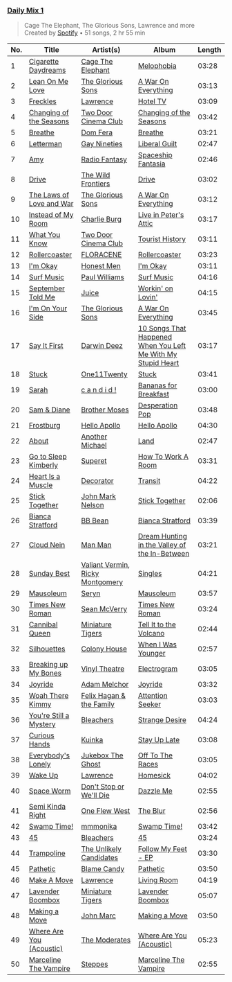 ### [Daily Mix 1](https://open.spotify.com/playlist/37i9dQZF1E39Gzb56luQni)

> Cage The Elephant, The Glorious Sons, Lawrence and more<br>
> Created by [Spotify](https://open.spotify.com/user/spotify) • 51 songs, 2 hr 55 min

| No. | Title | Artist(s) | Album | Length |
|---|---|---|---|---|
| 1 | [Cigarette Daydreams](https://open.spotify.com/track/2tznHmp70DxMyr2XhWLOW0) | [Cage The Elephant](https://open.spotify.com/artist/26T3LtbuGT1Fu9m0eRq5X3) | [Melophobia](https://open.spotify.com/album/4EK8gtQfdVsmDTji7gBFlz) | 03:28 |
| 2 | [Lean On Me Love](https://open.spotify.com/track/0zRSYDgyZjN9JSQkvnLRqh) | [The Glorious Sons](https://open.spotify.com/artist/5CPxrqCStgt6AfI4fLiedH) | [A War On Everything](https://open.spotify.com/album/3XI6zViavQ6b7uTwdKGeWc) | 03:13 |
| 3 | [Freckles](https://open.spotify.com/track/6zIGr19hOaHhruwq9hdbIE) | [Lawrence](https://open.spotify.com/artist/5rwUYLyUq8gBsVaOUcUxpE) | [Hotel TV](https://open.spotify.com/album/1U3ORbSHYUQLGYBzyEveMZ) | 03:09 |
| 4 | [Changing of the Seasons](https://open.spotify.com/track/3KL3eFVpAVW36M9YrK2Zrk) | [Two Door Cinema Club](https://open.spotify.com/artist/536BYVgOnRky0xjsPT96zl) | [Changing of the Seasons](https://open.spotify.com/album/6fuQH2pXMCVMWqLCUrPDv5) | 03:42 |
| 5 | [Breathe](https://open.spotify.com/track/5aHb9Wo4BhRjZNdDHXtLBN) | [Dom Fera](https://open.spotify.com/artist/2qmjAtWVjMPWHHDdWilU6a) | [Breathe](https://open.spotify.com/album/5Ub9l36U2QAeL8Dr5xTZKh) | 03:21 |
| 6 | [Letterman](https://open.spotify.com/track/3iaUsPFZoqsuBPHBUApjfu) | [Gay Nineties](https://open.spotify.com/artist/2wJMeuv92jHhlh6j63GYUA) | [Liberal Guilt](https://open.spotify.com/album/6ttcjbv6makyNU9Kom7GHY) | 02:47 |
| 7 | [Amy](https://open.spotify.com/track/64fzBx4weV1upmb4RFQvkN) | [Radio Fantasy](https://open.spotify.com/artist/6khUA9mYo01ftgnbes3j36) | [Spaceship Fantasia](https://open.spotify.com/album/0ZUYxdl7ygXhY5fuGHBx1l) | 02:46 |
| 8 | [Drive](https://open.spotify.com/track/0xeujGRaJuomKNaRG5htma) | [The Wild Frontiers](https://open.spotify.com/artist/6MSLrBhuD58g7gSmLJ6ux7) | [Drive](https://open.spotify.com/album/2xdKwvBsXimHq6IDQxqroP) | 03:02 |
| 9 | [The Laws of Love and War](https://open.spotify.com/track/4qKlrGjLj143NizAO0QUa3) | [The Glorious Sons](https://open.spotify.com/artist/5CPxrqCStgt6AfI4fLiedH) | [A War On Everything](https://open.spotify.com/album/3XI6zViavQ6b7uTwdKGeWc) | 03:12 |
| 10 | [Instead of My Room](https://open.spotify.com/track/1xU60s0xQaGkOJR9qCFZBR) | [Charlie Burg](https://open.spotify.com/artist/0ubGY2CcC0tvR0eE6hJaT8) | [Live in Peter's Attic](https://open.spotify.com/album/3LtdBk7jTtwYMbBCDfQZm6) | 03:17 |
| 11 | [What You Know](https://open.spotify.com/track/3UjtIALeg72qmJiKPWBvM3) | [Two Door Cinema Club](https://open.spotify.com/artist/536BYVgOnRky0xjsPT96zl) | [Tourist History](https://open.spotify.com/album/0SD7kwnJEC2oDzQBKEHQnH) | 03:11 |
| 12 | [Rollercoaster](https://open.spotify.com/track/0Vq8hRV5KI0PQuIxlZeU0G) | [FLORACENE](https://open.spotify.com/artist/4upjHlv69hX6NpJD03tIjO) | [Rollercoaster](https://open.spotify.com/album/5WFsBXICYwZlZ5PNN6YciT) | 03:23 |
| 13 | [I'm Okay](https://open.spotify.com/track/5FcOQsmiflVSyO2DK5OJUw) | [Honest Men](https://open.spotify.com/artist/7ed5eSusVIBEIvmkASgzKj) | [I'm Okay](https://open.spotify.com/album/4vpZiKNXO0eTWDWwJai3Iw) | 03:11 |
| 14 | [Surf Music](https://open.spotify.com/track/65Lb3IBPrMTvKfjA1DayN2) | [Paul Williams](https://open.spotify.com/artist/64kJQldKjOe5VQpu1EPMQg) | [Surf Music](https://open.spotify.com/album/2I6yGoC05EBUPupHlQqeyl) | 04:16 |
| 15 | [September Told Me](https://open.spotify.com/track/6pYStr5mExsrLBeQqc4Lbl) | [Juice](https://open.spotify.com/artist/0Rq1n6pHHHUQwXnCO8IF4E) | [Workin' on Lovin'](https://open.spotify.com/album/4VpAO3F8e0rxHzcdDWSRLi) | 04:15 |
| 16 | [I'm On Your Side](https://open.spotify.com/track/0hmJAdZrm87ivKGlGQmf8f) | [The Glorious Sons](https://open.spotify.com/artist/5CPxrqCStgt6AfI4fLiedH) | [A War On Everything](https://open.spotify.com/album/3XI6zViavQ6b7uTwdKGeWc) | 03:45 |
| 17 | [Say It First](https://open.spotify.com/track/25giXgJlBcUMhTsWrOERCs) | [Darwin Deez](https://open.spotify.com/artist/5ERkupmHea6uS0nwKr2zcz) | [10 Songs That Happened When You Left Me With My Stupid Heart](https://open.spotify.com/album/5tOkZSNfya5Y9d6whkLWTS) | 03:17 |
| 18 | [Stuck](https://open.spotify.com/track/2XAeV1EHYkj7lpX06bX77O) | [One11Twenty](https://open.spotify.com/artist/6Q6ihEGDbwzz1GUjerKPRL) | [Stuck](https://open.spotify.com/album/2DpneitCWoyah1r2XJ8EPB) | 03:41 |
| 19 | [Sarah](https://open.spotify.com/track/25OKrC5mTrtDcsDD382vW3) | [c a n d i d !](https://open.spotify.com/artist/40eScT09blR2WOpG2zbe9o) | [Bananas for Breakfast](https://open.spotify.com/album/2WMb33hspMnoLSRecusl7t) | 03:00 |
| 20 | [Sam & Diane](https://open.spotify.com/track/7BdlmJISW4DuEnVnLsBe2l) | [Brother Moses](https://open.spotify.com/artist/6PPQbW6B4qlgQbuvjbdQ4V) | [Desperation Pop](https://open.spotify.com/album/6JGHOptsm4vtpd705pNmON) | 03:48 |
| 21 | [Frostburg](https://open.spotify.com/track/6NYGyhiUhJpEQSRJ2yGJka) | [Hello Apollo](https://open.spotify.com/artist/5HDvYc2jXGJ07hdWpeSXOt) | [Hello Apollo](https://open.spotify.com/album/1yM6Vz3YYU0U8QuwzMGrdV) | 04:30 |
| 22 | [About](https://open.spotify.com/track/0PlQo4NBRPQ2JOGVICEClg) | [Another Michael](https://open.spotify.com/artist/4I29IR2MABOOQXGDdcYA2q) | [Land](https://open.spotify.com/album/5QTJ1mcONkWvPRVW6rBdsO) | 02:47 |
| 23 | [Go to Sleep Kimberly](https://open.spotify.com/track/1BuL6zqUEDEoaemhIQ08DO) | [Superet](https://open.spotify.com/artist/3e5snAyVao8Jsu9kxumEUs) | [How To Work A Room](https://open.spotify.com/album/3j3T5vVLxmkq4o1MJG2l1J) | 03:31 |
| 24 | [Heart Is a Muscle](https://open.spotify.com/track/24sVM2JVdnvVyUzltaAHV5) | [Decorator](https://open.spotify.com/artist/1CplTPi43L6iFj0gLg2LDa) | [Transit](https://open.spotify.com/album/0jbFL6OiGaVwYL0AwNdH5U) | 04:22 |
| 25 | [Stick Together](https://open.spotify.com/track/5rJqcNNytKslPGJ9uk35Xl) | [John Mark Nelson](https://open.spotify.com/artist/7JhOzFlNJjcRrFan1wlwYB) | [Stick Together](https://open.spotify.com/album/0SHQ5srMJXSo3aRTmbxxWm) | 02:06 |
| 26 | [Bianca Stratford](https://open.spotify.com/track/1Ik66qAQzZCyxAgV7jrMNL) | [BB Bean](https://open.spotify.com/artist/6qtT7XeCxRIWLqYLN9cVlQ) | [Bianca Stratford](https://open.spotify.com/album/0O9vBdKDZCQ6Z6n8gJ1pWM) | 03:39 |
| 27 | [Cloud Nein](https://open.spotify.com/track/4GgXTa76HQkIRxHhed2BMG) | [Man Man](https://open.spotify.com/artist/0zprAu7NrzRehc0Q0Jc7mL) | [Dream Hunting in the Valley of the In-Between](https://open.spotify.com/album/01TxJOynpsZFiAW41xCIbE) | 03:21 |
| 28 | [Sunday Best](https://open.spotify.com/track/42OZtzSYsiBQC5JWfKwuvr) | [Valiant Vermin](https://open.spotify.com/artist/1z9vpHxg7adwE0t44Iq3DL), [Ricky Montgomery](https://open.spotify.com/artist/0ZUvK7zGdXLd78mQr3t1Tw) | [Singles](https://open.spotify.com/album/3MddNqaesbyMY1mJzcv628) | 04:21 |
| 29 | [Mausoleum](https://open.spotify.com/track/0QdEQjRZ1cmJQrsZmtsIma) | [Seryn](https://open.spotify.com/artist/3ldZSv4kK1NQnohM0sjIR0) | [Mausoleum](https://open.spotify.com/album/5aUytvq6n2D5SbPmXWzY2d) | 03:57 |
| 30 | [Times New Roman](https://open.spotify.com/track/7HSVcD3yX5l4dSqGaH0IPB) | [Sean McVerry](https://open.spotify.com/artist/7sAXoFldVGlGtZ5LPVtAYD) | [Times New Roman](https://open.spotify.com/album/2YzBBjk0iezDpPZQxo6EsW) | 03:24 |
| 31 | [Cannibal Queen](https://open.spotify.com/track/7BMWunZCzpUdESUgWSuNRa) | [Miniature Tigers](https://open.spotify.com/artist/7xWU2A2lw1xf4zTjKhkrGK) | [Tell It to the Volcano](https://open.spotify.com/album/6LVXJslQ2aT7xyIBnDsXXj) | 02:44 |
| 32 | [Silhouettes](https://open.spotify.com/track/5zYduVIUSgSWmv56IwBmRl) | [Colony House](https://open.spotify.com/artist/6R664N4cEza3eORSqKSgO4) | [When I Was Younger](https://open.spotify.com/album/4A9oVHInBqtXG9ogUXQiKN) | 02:57 |
| 33 | [Breaking up My Bones](https://open.spotify.com/track/7k1pfmKI7t0AprW7SEdFpC) | [Vinyl Theatre](https://open.spotify.com/artist/7xSEWLsywYbocdtt3xsQsU) | [Electrogram](https://open.spotify.com/album/66d1HJ0ktwyKnCBLa7fXhw) | 03:05 |
| 34 | [Joyride](https://open.spotify.com/track/0VcVy0kpfwyd5rMS5URyVD) | [Adam Melchor](https://open.spotify.com/artist/54tv11ndFfiqXiR03PwdlB) | [Joyride](https://open.spotify.com/album/2kbQUnNWsS3C931Sx7FYzb) | 03:32 |
| 35 | [Woah There Kimmy](https://open.spotify.com/track/0s0N9L4ZpteQ1Z2HPOe1rm) | [Felix Hagan & the Family](https://open.spotify.com/artist/2LQuNrg0CPQj6R9DJc2vXB) | [Attention Seeker](https://open.spotify.com/album/0dok15xhsdGhsokxbIphNw) | 03:03 |
| 36 | [You're Still a Mystery](https://open.spotify.com/track/2jjFo90fZtQrhPNrwRxN0C) | [Bleachers](https://open.spotify.com/artist/2eam0iDomRHGBypaDQLwWI) | [Strange Desire](https://open.spotify.com/album/0cnNCK2xpudXjB8pzsrYy9) | 04:24 |
| 37 | [Curious Hands](https://open.spotify.com/track/1xPVk3e2XvXgS7Pv4qa0iL) | [Kuinka](https://open.spotify.com/artist/2SgZrcrMDRd6TQjSp4RuNU) | [Stay Up Late](https://open.spotify.com/album/46PjVFRf5E19FKZa2t5ZDM) | 03:08 |
| 38 | [Everybody's Lonely](https://open.spotify.com/track/4C8gET0YDJU473cLC3rYIG) | [Jukebox The Ghost](https://open.spotify.com/artist/0L8jXe7QeS9oYUoXbANmX4) | [Off To The Races](https://open.spotify.com/album/5oErwuqKXdPtKzYLzD6sF5) | 03:05 |
| 39 | [Wake Up](https://open.spotify.com/track/5jpbdcRzYkMKQIYNYzXP8g) | [Lawrence](https://open.spotify.com/artist/5rwUYLyUq8gBsVaOUcUxpE) | [Homesick](https://open.spotify.com/album/0dimpeFX6avE5XJYWvoHGw) | 04:02 |
| 40 | [Space Worm](https://open.spotify.com/track/4e8MSmu44tIV0ZsHSna5Q0) | [Don't Stop or We'll Die](https://open.spotify.com/artist/3gc8ddHIjroKBbooNKDcP6) | [Dazzle Me](https://open.spotify.com/album/0q4IFJgvSf56rG0Y3C69Ey) | 02:55 |
| 41 | [Semi Kinda Right](https://open.spotify.com/track/6WBegXRPJduYiiS2jvOe2V) | [One Flew West](https://open.spotify.com/artist/6uLb8ipu4g3Mae4AyQsVdU) | [The Blur](https://open.spotify.com/album/2i1vVSQa3Qs3utMbQvELA5) | 02:56 |
| 42 | [Swamp Time!](https://open.spotify.com/track/2lH8sd9FNTlnYVFTpl5TVQ) | [mmmonika](https://open.spotify.com/artist/2kYklIrGwKMyDuVt6RiWgD) | [Swamp Time!](https://open.spotify.com/album/3ssbzq4LUqFvgcf3mSAgzy) | 03:42 |
| 43 | [45](https://open.spotify.com/track/1gbgwb8AwRo9i42YaqWnj2) | [Bleachers](https://open.spotify.com/artist/2eam0iDomRHGBypaDQLwWI) | [45](https://open.spotify.com/album/4Jkd7DR2cZjaVbQEQydXbX) | 03:24 |
| 44 | [Trampoline](https://open.spotify.com/track/3geJxU83R4EzSjIymcXSt2) | [The Unlikely Candidates](https://open.spotify.com/artist/4hwJwkgsufeilLXS1ZfJqq) | [Follow My Feet - EP](https://open.spotify.com/album/620EKsmxJcf61omo8COafs) | 03:30 |
| 45 | [Pathetic](https://open.spotify.com/track/30VGuo8wDpfKEbpj1GCev3) | [Blame Candy](https://open.spotify.com/artist/2MUWgXIFwWkYnhU7iKghib) | [Pathetic](https://open.spotify.com/album/07cYMa386dZHcOHdW5uBGo) | 03:50 |
| 46 | [Make A Move](https://open.spotify.com/track/69klmXiY3N1xUwVFzZArzJ) | [Lawrence](https://open.spotify.com/artist/5rwUYLyUq8gBsVaOUcUxpE) | [Living Room](https://open.spotify.com/album/0cI6FYd7CETgvwLQ8j7Y8P) | 04:19 |
| 47 | [Lavender Boombox](https://open.spotify.com/track/04TOyd9HCUL8do2srcIyXY) | [Miniature Tigers](https://open.spotify.com/artist/7xWU2A2lw1xf4zTjKhkrGK) | [Lavender Boombox](https://open.spotify.com/album/4usZcHNySNzz83dLuFJPZA) | 05:07 |
| 48 | [Making a Move](https://open.spotify.com/track/0i172XFHjUUiAmXOWUFTNa) | [John Marc](https://open.spotify.com/artist/5yQzAW33GfPLJ77Jf4vWmj) | [Making a Move](https://open.spotify.com/album/6V2Pn4xRkYzYI3Tf9D6tGV) | 03:50 |
| 49 | [Where Are You (Acoustic)](https://open.spotify.com/track/7K2z0cbQ4WaJG4wb2GVuSF) | [The Moderates](https://open.spotify.com/artist/30bcJH5kuHVu6RZckrZfFJ) | [Where Are You (Acoustic)](https://open.spotify.com/album/0lbKxWKkFCuEXzM0CiORuD) | 05:23 |
| 50 | [Marceline The Vampire](https://open.spotify.com/track/2p975L9RyQFC95S1cJimnk) | [Steppes](https://open.spotify.com/artist/3rtWvuNQG5ft9FhpEqPyBk) | [Marceline The Vampire](https://open.spotify.com/album/0q5x4To46oSesrmNnqpVZ9) | 02:55 |

